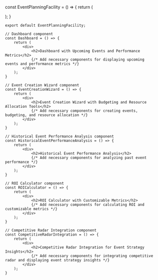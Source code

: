 const EventPlanningFacility = () => {
        return (
            <div>
                <Dashboard />
                <EventCreationWizard />
                <HistoricalEventPerformanceAnalysis />
                <ROICalculator />
                <CompetitiveRadarIntegration />
            </div>
        );
    }
    
    export default EventPlanningFacility;
    
    // Dashboard component
    const Dashboard = () => {
        return (
            <div>
                <h2>Dashboard with Upcoming Events and Performance Metrics</h2>
                {/* Add necessary components for displaying upcoming events and performance metrics */}
            </div>
        );
    }
    
    // Event Creation Wizard component
    const EventCreationWizard = () => {
        return (
            <div>
                <h2>Event Creation Wizard with Budgeting and Resource Allocation Tools</h2>
                {/* Add necessary components for creating events, budgeting, and resource allocation */}
            </div>
        );
    }
    
    // Historical Event Performance Analysis component
    const HistoricalEventPerformanceAnalysis = () => {
        return (
            <div>
                <h2>Historical Event Performance Analysis</h2>
                {/* Add necessary components for analyzing past event performance */}
            </div>
        );
    }
    
    // ROI Calculator component
    const ROICalculator = () => {
        return (
            <div>
                <h2>ROI Calculator with Customizable Metrics</h2>
                {/* Add necessary components for calculating ROI and customizable metrics */}
            </div>
        );
    }
    
    // Competitive Radar Integration component
    const CompetitiveRadarIntegration = () => {
        return (
            <div>
                <h2>Competitive Radar Integration for Event Strategy Insights</h2>
                {/* Add necessary components for integrating competitive radar and displaying event strategy insights */}
            </div>
        );
    }